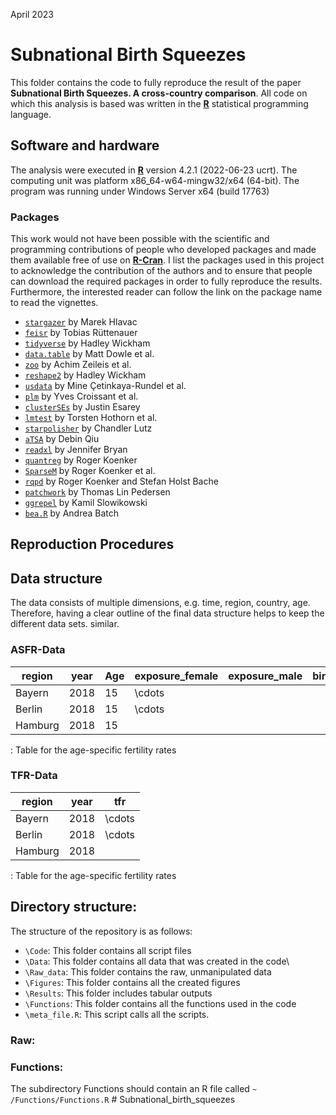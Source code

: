 April 2023

# Subnational Birth Squeezes

This folder contains the code to fully reproduce the result of the paper **Subnational Birth Squeezes. A cross-country comparison**. All code on which this analysis is based was written in the [**R**](https://www.r-project.org/) statistical programming language.

## Software and hardware

The analysis were executed in [**R**](https://www.r-project.org/) version 4.2.1 (2022-06-23 ucrt). The computing unit was platform x86_64-w64-mingw32/x64 (64-bit). The program was running under Windows Server x64 (build 17763)

### Packages

This work would not have been possible with the scientific and programming contributions of people who developed packages and made them available free of use on [**R-Cran**](https://cran.r-project.org/). I list the packages used in this project to acknowledge the contribution of the authors and to ensure that people can download the required packages in order to fully reproduce the results. Furthermore, the interested reader can follow the link on the package name to read the vignettes.

-   [`stargazer`](https://cran.r-project.org/web/packages/stargazer/vignettes/stargazer.pdf) by Marek Hlavac
-   [`feisr`](https://cran.r-project.org/web/packages/feisr/index.html) by Tobias Rüttenauer
-   [`tidyverse`](https://cran.r-project.org/web/packages/tidyverse/index.html) by Hadley Wickham
-   [`data.table`](https://cran.r-project.org/web/packages/data.table/index.html) by Matt Dowle et al.
-   [`zoo`](https://cran.r-project.org/web/packages/zoo/index.html) by Achim Zeileis et al.
-   [`reshape2`](https://cran.r-project.org/web/packages/reshape2/index.html) by Hadley Wickham
-   [`usdata`](https://cran.rstudio.com/web/packages/usdata/index.html%3E) by Mine Çetinkaya-Rundel et al.
-   [`plm`](https://cran.r-project.org/web/packages/plm/plm.pdf) by Yves Croissant et al.
-   [`clusterSEs`](https://cran.r-project.org/web/packages/clusterSEs/index.html) by Justin Esarey
-   [`lmtest`](https://cran.r-project.org/web/packages/lmtest/index.html) by Torsten Hothorn et al.
-   [`starpolisher`](https://github.com/ChandlerLutz/starpolishr) by Chandler Lutz
-   [`aTSA`](https://cran.r-project.org/web/packages/aTSA/aTSA.pdf) by Debin Qiu
-   [`readxl`](https://cran.r-project.org/web/packages/readxl/index.html) by Jennifer Bryan
-   [`quantreg`](https://cran.r-project.org/web/packages/quantreg/index.html) by Roger Koenker
-   [`SparseM`](https://cran.r-project.org/web/packages/SparseM/index.html) by Roger Koenker et al.
-   [`rqpd`](https://r-forge.r-project.org/projects/rqpd/) by Roger Koenker and Stefan Holst Bache
-   [`patchwork`](https://cran.r-project.org/web/packages/patchwork/index.html) by Thomas Lin Pedersen
-   [`ggrepel`](https://cran.r-project.org/web/packages/ggrepel/vignettes/ggrepel.html) by Kamil Slowikowski
-   [`bea.R`](https://cran.r-project.org/web/packages/bea.R/bea.R.pdf) by Andrea Batch

## Reproduction Procedures

## Data structure

The data consists of multiple dimensions, e.g. time, region, country, age. Therefore, having a clear outline of the final data structure helps to keep the different data sets. similar.

### ASFR-Data

| region  | year | Age | exposure_female | exposure_male | births_female | births_male | asfr_female | asfr_male |
|---------|------|-----|-----------------|---------------|---------------|-------------|-------------|-----------|
| Bayern  | 2018 | 15  | \cdots          |               |               |             |             |           |
| Berlin  | 2018 | 15  | \cdots          |               |               |             |             |           |
| Hamburg | 2018 | 15  |                 |               |               |             |             |           |

: Table for the age-specific fertility rates

### TFR-Data

| region  | year | tfr    |
|---------|------|--------|
| Bayern  | 2018 | \cdots |
| Berlin  | 2018 | \cdots |
| Hamburg | 2018 |        |

: Table for the age-specific fertility rates

## Directory structure:

The structure of the repository is as follows:

-   `\Code`: This folder contains all script files
-   `\Data`: This folder contains all data that was created in the code\
-   `\Raw_data`: This folder contains the raw, unmanipulated data
-   `\Figures`: This folder contains all the created figures
-   `\Results`: This folder includes tabular outputs
-   `\Functions`: This folder contains all the functions used in the code
-   `\meta_file.R`: This script calls all the scripts.

### Raw:

### Functions:

The subdirectory Functions should contain an R file called `~ /Functions/Functions.R` \# Subnational_birth_squeezes
